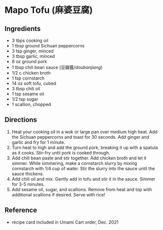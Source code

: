 # Mapo Tofu (麻婆豆腐)

## Ingredients

- 3 tbps cooking oil
- 1 tbsp ground Sichuan peppercorns
- 3 tsp ginger, minced
- 3 tbsp garlic, minced
- 8 oz ground pork
- 1 tbsp chili bean sauce (豆瓣醬/_doubanjiang_)
- 1/2 c chicken broth
- 1 tsp cornstarch
- 14 oz soft tofu, cubed
- 3 tbsp chili oil
- 1 tsp sesame oil
- 1/2 tsp sugar
- 1 scallion, chopped

## Directions

1. Heat your cooking oil in a wok or large pan over medium high heat. Add the Sichuan peppercorns and toast for 30 seconds. Add ginger and garlic and fry for 1 minute.
2. Turn heat to high and add the ground pork, breaking it up with a spatula as it cooks. Stir-fry until pork is cooked through.
3. Add chili bean paste and stir together. Add chicken broth and let it simmer. While simmering, make a cornstarch slurry by mixing cornstarch with 1/4 cup of water. Stir the slurry into the sauce until the sauce thickens.
4. Add chili oil and mix. Gently add in tofu and stir it in the sauce. Simmer for 3-5 minutes.
5. Add sesame oil, sugar, and scallions. Remove from heat and top with additional scallions if desired. Serve with rice!

## Reference

- recipe card included in Umami Cart order, Dec. 2021